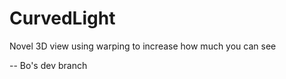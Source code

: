 CurvedLight
===========

Novel 3D view using warping to increase how much you can see

--
Bo's dev branch
